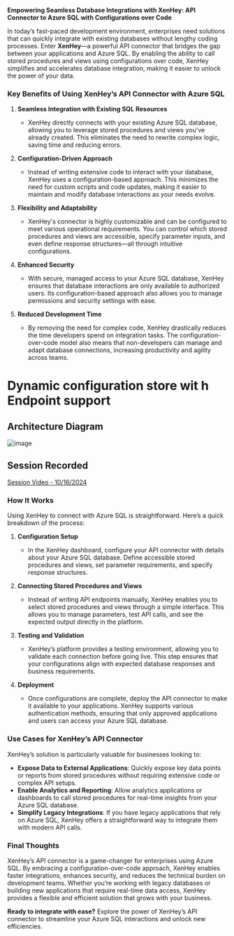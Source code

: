 **Empowering Seamless Database Integrations with XenHey: API Connector to Azure SQL with Configurations over Code**

In today’s fast-paced development environment, enterprises need solutions that can quickly integrate with existing databases without lengthy coding processes. Enter **XenHey**—a powerful API connector that bridges the gap between your applications and Azure SQL. By enabling the ability to call stored procedures and views using configurations over code, XenHey simplifies and accelerates database integration, making it easier to unlock the power of your data.

### Key Benefits of Using XenHey’s API Connector with Azure SQL

1. **Seamless Integration with Existing SQL Resources**
   - XenHey directly connects with your existing Azure SQL database, allowing you to leverage stored procedures and views you've already created. This eliminates the need to rewrite complex logic, saving time and reducing errors.

2. **Configuration-Driven Approach**
   - Instead of writing extensive code to interact with your database, XenHey uses a configuration-based approach. This minimizes the need for custom scripts and code updates, making it easier to maintain and modify database interactions as your needs evolve.

3. **Flexibility and Adaptability**
   - XenHey's connector is highly customizable and can be configured to meet various operational requirements. You can control which stored procedures and views are accessible, specify parameter inputs, and even define response structures—all through intuitive configurations.

4. **Enhanced Security**
   - With secure, managed access to your Azure SQL database, XenHey ensures that database interactions are only available to authorized users. Its configuration-based approach also allows you to manage permissions and security settings with ease.

5. **Reduced Development Time**
   - By removing the need for complex code, XenHey drastically reduces the time developers spend on integration tasks. The configuration-over-code model also means that non-developers can manage and adapt database connections, increasing productivity and agility across teams.
  


# Dynamic configuration store wit h Endpoint support


## Architecture Diagram

![image](https://github.com/user-attachments/assets/f955bf57-c8f3-432e-ae8f-1caca7600f85)


## Session Recorded 

[Session Video - 10/16/2024](https://pbsdatastore.blob.core.windows.net/training/TrainingInfo/video1527880342.mp4?sp=r&st=2024-10-22T15:12:48Z&se=2025-10-22T23:12:48Z&spr=https&sv=2022-11-02&sr=b&sig=h0J%2B99Qdn4NP%2BgFo1ny%2Bc2Vb3HOCEbq7pvQBWGHqMC8%3D)




### How It Works

Using XenHey to connect with Azure SQL is straightforward. Here’s a quick breakdown of the process:

1. **Configuration Setup**
   - In the XenHey dashboard, configure your API connector with details about your Azure SQL database. Define accessible stored procedures and views, set parameter requirements, and specify response structures.

2. **Connecting Stored Procedures and Views**
   - Instead of writing API endpoints manually, XenHey enables you to select stored procedures and views through a simple interface. This allows you to manage parameters, test API calls, and see the expected output directly in the platform.

3. **Testing and Validation**
   - XenHey’s platform provides a testing environment, allowing you to validate each connection before going live. This step ensures that your configurations align with expected database responses and business requirements.

4. **Deployment**
   - Once configurations are complete, deploy the API connector to make it available to your applications. XenHey supports various authentication methods, ensuring that only approved applications and users can access your Azure SQL database.

### Use Cases for XenHey’s API Connector

XenHey’s solution is particularly valuable for businesses looking to:

- **Expose Data to External Applications**: Quickly expose key data points or reports from stored procedures without requiring extensive code or complex API setups.
- **Enable Analytics and Reporting**: Allow analytics applications or dashboards to call stored procedures for real-time insights from your Azure SQL database.
- **Simplify Legacy Integrations**: If you have legacy applications that rely on Azure SQL, XenHey offers a straightforward way to integrate them with modern API calls.

### Final Thoughts

XenHey’s API connector is a game-changer for enterprises using Azure SQL. By embracing a configuration-over-code approach, XenHey enables faster integrations, enhances security, and reduces the technical burden on development teams. Whether you’re working with legacy databases or building new applications that require real-time data access, XenHey provides a flexible and efficient solution that grows with your business.

**Ready to integrate with ease?** Explore the power of XenHey’s API connector to streamline your Azure SQL interactions and unlock new efficiencies.


